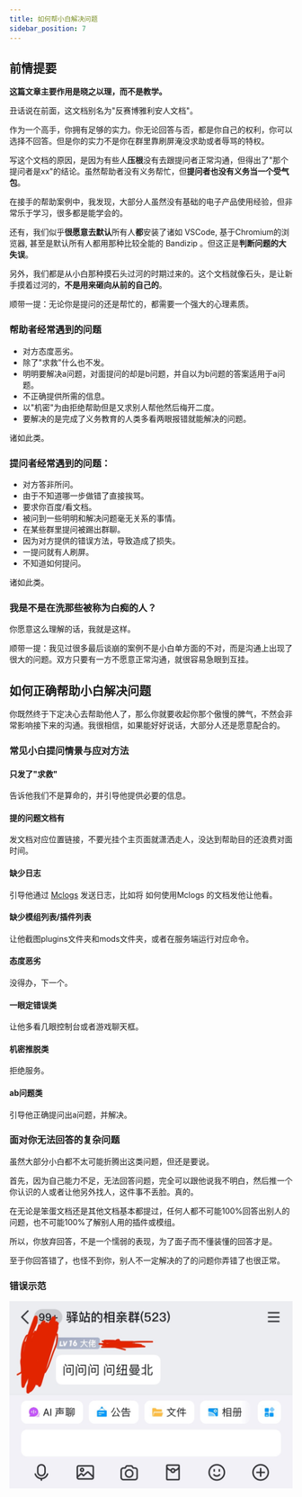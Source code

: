 ```yaml
---
title: 如何帮小白解决问题
sidebar_position: 7
---
```


## 前情提要

**这篇文章主要作用是晓之以理，而不是教学。**

丑话说在前面，这文档别名为"反赛博雅利安人文档"。

作为一个高手，你拥有足够的实力。你无论回答与否，都是你自己的权利，你可以选择不回答。但是你的实力不是你在群里靠刷屏淹没求助或者辱骂的特权。

写这个文档的原因，是因为有些人**压根**没有去跟提问者正常沟通，但得出了"那个提问者是xx"的结论。虽然帮助者没有义务帮忙，但**提问者也没有义务当一个受气包**。

在接手的帮助案例中，我发现，大部分人虽然没有基础的电子产品使用经验，但非常乐于学习，很多都是能学会的。

还有，我们似乎**很愿意去默认**所有人**都**安装了诸如 VSCode, 基于Chromium的浏览器, 甚至是默认所有人都用那种比较全能的 Bandizip 。但这正是**判断问题的大失误**。

另外，我们都是从小白那种摸石头过河的时期过来的。这个文档就像石头，是让新手摸着过河的，**不是用来砸向从前的自己的**。

顺带一提：无论你是提问的还是帮忙的，都需要一个强大的心理素质。

### 帮助者经常遇到的问题

- 对方态度恶劣。
- 除了"求救"什么也不发。
- 明明要解决a问题，对面提问的却是b问题，并自以为b问题的答案适用于a问题。
- 不正确提供所需的信息。
- 以"机密"为由拒绝帮助但是又求别人帮他然后梅开二度。
- 要解决的是完成了义务教育的人类多看两眼报错就能解决的问题。

诸如此类。

### 提问者经常遇到的问题：

- 对方答非所问。
- 由于不知道哪一步做错了直接挨骂。
- 要求你百度/看文档。
- 被问到一些明明和解决问题毫无关系的事情。
- 在某些群里提问被踢出群聊。
- 因为对方提供的错误方法，导致造成了损失。
- 一提问就有人刷屏。
- 不知道如何提问。

诸如此类。

### 我是不是在洗那些被称为白痴的人？

你愿意这么理解的话，我就是这样。

顺带一提：我见过很多最后谈崩的案例不是小白单方面的不对，而是沟通上出现了很大的问题。双方只要有一方不愿意正常沟通，就很容易急眼到互挂。

## 如何正确帮助小白解决问题

你既然终于下定决心去帮助他人了，那么你就要收起你那个傲慢的脾气，不然会非常影响接下来的沟通。我很相信，如果能好好说话，大部分人还是愿意配合的。

### 常见小白提问情景与应对方法

#### 只发了"求救"

告诉他我们不是算命的，并引导他提供必要的信息。

#### 提的问题文档有

发文档对应位置链接，不要光挂个主页面就潇洒走人，没达到帮助目的还浪费对面时间。

#### 缺少日志

引导他通过 [Mclogs](https://mclo.gs/) 发送日志，比如将 如何使用Mclogs 的文档发他让他看。

#### 缺少模组列表/插件列表

让他截图plugins文件夹和mods文件夹，或者在服务端运行对应命令。

#### 态度恶劣

没得办，下一个。

#### 一眼定错误类

让他多看几眼控制台或者游戏聊天框。

#### 机密推脱类

拒绝服务。

#### ab问题类

引导他正确提问出a问题，并解决。

### 面对你无法回答的复杂问题

虽然大部分小白都不太可能折腾出这类问题，但还是要说。

首先，因为自己能力不足，无法回答问题，完全可以跟他说我不明白，然后推一个你认识的人或者让他另外找人，这件事不丢脸。真的。

在无论是笨蛋文档还是其他文档基本都提过，任何人都不可能100%回答出别人的问题，也不可能100%了解别人用的插件或模组。

所以，你放弃回答，不是一个懦弱的表现，为了面子而不懂装懂的回答才是。

至于你回答错了，也怪不到你，别人不一定解决的了的问题你弄错了也很正常。

### 错误示范

![wrong1.jpg](_images/help-others/wrong1.jpg)
